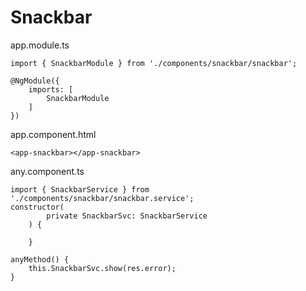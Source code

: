 # Snackbar

app.module.ts
```
import { SnackbarModule } from './components/snackbar/snackbar';

@NgModule({
    imports: [
        SnackbarModule
    ]
})
```

app.component.html
```
<app-snackbar></app-snackbar>
```

any.component.ts
```
import { SnackbarService } from './components/snackbar/snackbar.service';
constructor(
        private SnackbarSvc: SnackbarService
    ) {

    }

anyMethod() {
    this.SnackbarSvc.show(res.error);
}

```

